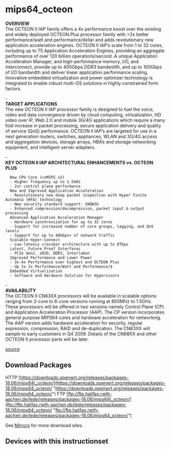 # mips64\_octeon

**OVERVIEW**  
The OCTEON II IAP family offers a 4x performance boost over the existing and widely deployed OCTEON Plus processor family with &gt;2x better performance/watt and performance/dollar and adds revolutionary new application acceleration engines. OCTEON II IAP’s scale from 1 to 32 cores, including up to 75 Application Acceleration Engines, providing an aggregate performance of over 120 billion operations/second. A unique Application Acceleration Manager, and high-performance memory, I/O, and interconnect, provide up to 400Gbps DDR3 bandwidth, and up to 100Gbps of I/O bandwidth and deliver linear application performance scaling. Innovative embedded virtualization and power optimizer technology is integrated to enable robust multi-OS solutions in highly constrained form factors.

\-  
**TARGET APPLICATIONS**  
The new OCTEON II IAP processor family is designed to fuel the voice, video and data convergence driven by cloud computing, virtualization, HD video over IP, Web 2.0 and mobile 3G/4G applications which require a many fold increase in packet processing, secure application delivery and quality of service (QoS) performance. OCTEON II IAP’s are targeted for use in a next generation routers, switches, appliances, WLAN and 3G/4G access and aggregation devices, storage arrays, HBA’s and storage networking equipment, and intelligent server adapters.

\-  
**KEY OCTEON II IAP ARCHITECTURAL ENHANCEMENTS vs. OCTEON PLUS**

```
  New CPU Core (cnMIPS v2)
  - Higher frequency up to 1.5GHz
  - 2x+ control plane performance
  New and Improved Application Acceleration
  - Revolutionary new deep packet inspection with Hyper Finite Automata (HFA) technology
  - New security standard support: SNOW3G
  - Enhanced compression/decompression, packet input & output processing
  Advanced Application Acceleration Manager
  - Hardware synchronization for up to 32 cores
  - Support for increased number of core groups, tagging, and QoS levels
  - Support for up to 40Gbps+ of network traffic
  Scalable Hyper-Connect
  - Low-latency crossbar architecture with up to 8Tbps
  Latest, Future Proof Interfaces
  - PCIe Gen2, sRIO, DDR3, Interlaken
  Improved Performance and Lower Power
  - 3x-4x Performance over highest end OCTEON Plus
  - Up to 2x Performance/Watt and Performance/$
  Embedded Virtualization
  - Software and Hardware Solution for Hypervisors
```

\-  
**AVAILABILITY**  
The OCTEON II CN63XX processors will be available in scalable options ranging from 2-core to 6-core versions running at 800MHz to 1.5GHz. These processors will be offered in two versions namely Control Plane (CP) and Application Acceleration Processor (AAP). The CP version incorporates general purpose MIPS64 cores and hardware acceleration for networking. The AAP version adds hardware acceleration for security, regular expression, compression, RAID and de-duplication. The CN63XX will sample to early customers in Q4 2009. Details of the CN68XX and other OCTEON II processor parts will be later.

[source](http://www.cavium.com/OCTEON_II_MIPS64.html "http://www.cavium.com/OCTEON_II_MIPS64.html")

## Download Packages

HTTP [https://downloads.openwrt.org/releases/packages-18.06/mips64\_octeon/](https://downloads.openwrt.org/releases/packages-18.06/mips64_octeon/ "https://downloads.openwrt.org/releases/packages-18.06/mips64_octeon/") FTP [ftp://ftp.halifax.rwth-aachen.de/lede/releases/packages-18.06/mips64\_octeon/](ftp://ftp.halifax.rwth-aachen.de/lede/releases/packages-18.06/mips64_octeon/ "ftp://ftp.halifax.rwth-aachen.de/lede/releases/packages-18.06/mips64_octeon/")

See [Mirrors](/downloads#mirrors "downloads") for more download sites.

## Devices with this instructionset
